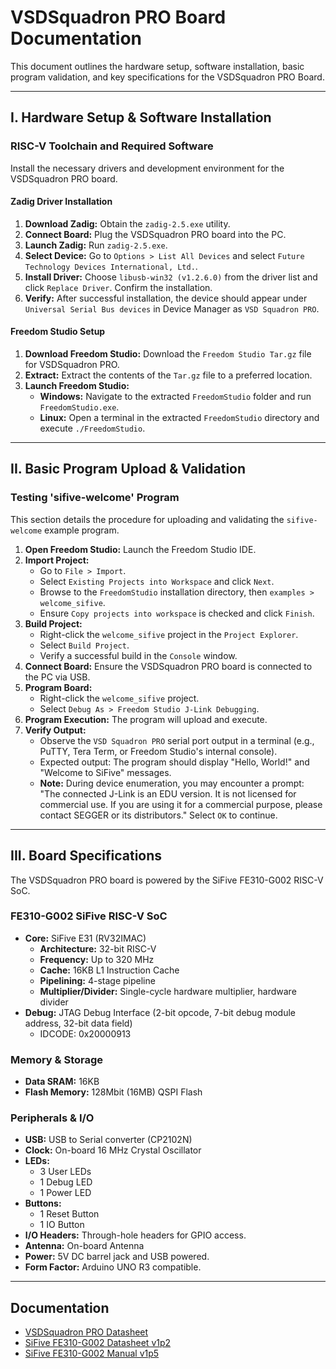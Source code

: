 # VSDSquadron PRO Board Documentation

This document outlines the hardware setup, software installation, basic program validation, and key specifications for the VSDSquadron PRO Board.

-----

## I. Hardware Setup & Software Installation

### RISC-V Toolchain and Required Software

Install the necessary drivers and development environment for the VSDSquadron PRO board.

#### Zadig Driver Installation

1.  **Download Zadig:** Obtain the `zadig-2.5.exe` utility.
2.  **Connect Board:** Plug the VSDSquadron PRO board into the PC.
3.  **Launch Zadig:** Run `zadig-2.5.exe`.
4.  **Select Device:** Go to `Options > List All Devices` and select `Future Technology Devices International, Ltd.`.
5.  **Install Driver:** Choose `libusb-win32 (v1.2.6.0)` from the driver list and click `Replace Driver`. Confirm the installation.
6.  **Verify:** After successful installation, the device should appear under `Universal Serial Bus devices` in Device Manager as `VSD Squadron PRO`.

#### Freedom Studio Setup

1.  **Download Freedom Studio:** Download the `Freedom Studio Tar.gz` file for VSDSquadron PRO.
2.  **Extract:** Extract the contents of the `Tar.gz` file to a preferred location.
3.  **Launch Freedom Studio:**
      * **Windows:** Navigate to the extracted `FreedomStudio` folder and run `FreedomStudio.exe`.
      * **Linux:** Open a terminal in the extracted `FreedomStudio` directory and execute `./FreedomStudio`.

-----

## II. Basic Program Upload & Validation

### Testing 'sifive-welcome' Program

This section details the procedure for uploading and validating the `sifive-welcome` example program.

1.  **Open Freedom Studio:** Launch the Freedom Studio IDE.
2.  **Import Project:**
      * Go to `File > Import`.
      * Select `Existing Projects into Workspace` and click `Next`.
      * Browse to the `FreedomStudio` installation directory, then `examples > welcome_sifive`.
      * Ensure `Copy projects into workspace` is checked and click `Finish`.
3.  **Build Project:**
      * Right-click the `welcome_sifive` project in the `Project Explorer`.
      * Select `Build Project`.
      * Verify a successful build in the `Console` window.
4.  **Connect Board:** Ensure the VSDSquadron PRO board is connected to the PC via USB.
5.  **Program Board:**
      * Right-click the `welcome_sifive` project.
      * Select `Debug As > Freedom Studio J-Link Debugging`.
6.  **Program Execution:** The program will upload and execute.
7.  **Verify Output:**
      * Observe the `VSD Squadron PRO` serial port output in a terminal (e.g., PuTTY, Tera Term, or Freedom Studio's internal console).
      * Expected output: The program should display "Hello, World\!" and "Welcome to SiFive" messages.
      * **Note:** During device enumeration, you may encounter a prompt: "The connected J-Link is an EDU version. It is not licensed for commercial use. If you are using it for a commercial purpose, please contact SEGGER or its distributors." Select `OK` to continue.

-----

## III. Board Specifications

The VSDSquadron PRO board is powered by the SiFive FE310-G002 RISC-V SoC.

### FE310-G002 SiFive RISC-V SoC

  * **Core:** SiFive E31 (RV32IMAC)
      * **Architecture:** 32-bit RISC-V
      * **Frequency:** Up to 320 MHz
      * **Cache:** 16KB L1 Instruction Cache
      * **Pipelining:** 4-stage pipeline
      * **Multiplier/Divider:** Single-cycle hardware multiplier, hardware divider
  * **Debug:** JTAG Debug Interface (2-bit opcode, 7-bit debug module address, 32-bit data field)
      * IDCODE: 0x20000913

### Memory & Storage

  * **Data SRAM:** 16KB
  * **Flash Memory:** 128Mbit (16MB) QSPI Flash

### Peripherals & I/O

  * **USB:** USB to Serial converter (CP2102N)
  * **Clock:** On-board 16 MHz Crystal Oscillator
  * **LEDs:**
      * 3 User LEDs
      * 1 Debug LED
      * 1 Power LED
  * **Buttons:**
      * 1 Reset Button
      * 1 IO Button
  * **I/O Headers:** Through-hole headers for GPIO access.
  * **Antenna:** On-board Antenna
  * **Power:** 5V DC barrel jack and USB powered.
  * **Form Factor:** Arduino UNO R3 compatible.

-----

## Documentation

  * [VSDSquadron PRO Datasheet]()
  * [SiFive FE310-G002 Datasheet v1p2]()
  * [SiFive FE310-G002 Manual v1p5]()
